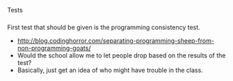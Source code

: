 Tests
#####

First test that should be given is the programming consistency test.
* http://blog.codinghorror.com/separating-programming-sheep-from-non-programming-goats/
* Would the school allow me to let people drop based on the results of the test?
* Basically, just get an idea of who might have trouble in the class.
